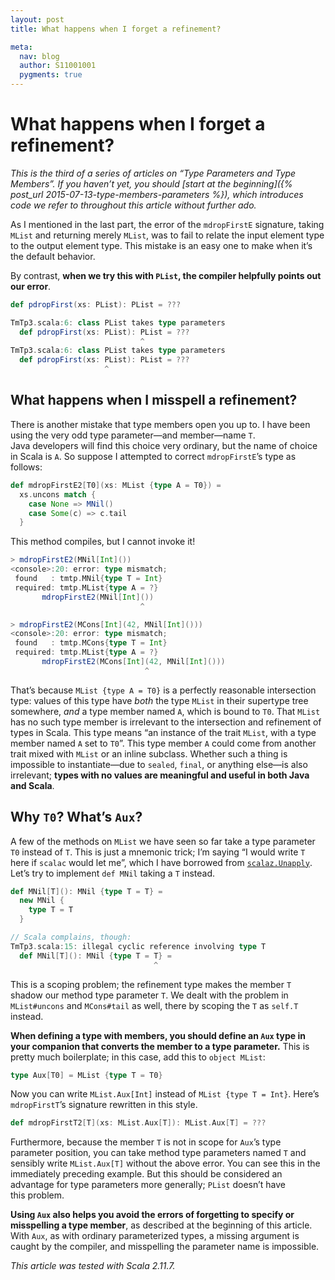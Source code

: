 ```yaml
---
layout: post
title: What happens when I forget a refinement?

meta:
  nav: blog
  author: S11001001
  pygments: true
---
```


What happens when I forget a refinement?
========================================

*This is the third of a series of articles on “Type Parameters and
Type Members”.  If you haven’t yet, you should
[start at the beginning]({% post_url 2015-07-13-type-members-parameters %}),
which introduces code we refer to throughout this article without
further ado.*

As I mentioned in the last part, the error of the `mdropFirstE`
signature, taking `MList` and returning merely `MList`, was to fail to
relate the input element type to the output element type.  This
mistake is an easy one to make when it’s the default behavior.

By contrast, **when we try this with `PList`, the compiler helpfully
points out our error**.

```scala
def pdropFirst(xs: PList): PList = ???

TmTp3.scala:6: class PList takes type parameters
  def pdropFirst(xs: PList): PList = ???
                             ^
TmTp3.scala:6: class PList takes type parameters
  def pdropFirst(xs: PList): PList = ???
                     ^
```

What happens when I misspell a refinement?
------------------------------------------

There is another mistake that type members open you up to. I have been
using the very odd type parameter—and member—name `T`.
Java developers will find this choice very ordinary, but the name of
choice in Scala is `A`.  So suppose I attempted to correct
`mdropFirstE`’s type as follows:

```scala
def mdropFirstE2[T0](xs: MList {type A = T0}) =
  xs.uncons match {
    case None => MNil()
    case Some(c) => c.tail
  }
```

This method compiles, but I cannot invoke it!

```scala
> mdropFirstE2(MNil[Int]())
<console>:20: error: type mismatch;
 found   : tmtp.MNil{type T = Int}
 required: tmtp.MList{type A = ?}
       mdropFirstE2(MNil[Int]())
                             ^

> mdropFirstE2(MCons[Int](42, MNil[Int]()))
<console>:20: error: type mismatch;
 found   : tmtp.MCons{type T = Int}
 required: tmtp.MList{type A = ?}
       mdropFirstE2(MCons[Int](42, MNil[Int]()))
                              ^
```

That’s because `MList {type A = T0}` is a perfectly reasonable
intersection type: values of this type have *both* the type `MList` in
their supertype tree somewhere, *and* a type member named `A`, which
is bound to `T0`.  That `MList` has no such type member is irrelevant
to the intersection and refinement of types in Scala.  This type means
“an instance of the trait `MList`, with a type member named `A` set to
`T0`”.  This type member `A` could come from another trait mixed with
`MList` or an inline subclass.  Whether such a thing is impossible to
instantiate—due to `sealed`, `final`, or anything else—is also
irrelevant; **types with no values are meaningful and useful in both
Java and Scala**.

Why `T0`?  What’s `Aux`?
------------------------

A few of the methods on `MList` we have seen so far take a type
parameter `T0` instead of `T`.  This is just a mnemonic trick; I’m
saying “I would write `T` here if `scalac` would let me”, which I have
borrowed from
[`scalaz.Unapply`](https://github.com/scalaz/scalaz/blob/v7.1.3/core/src/main/scala/scalaz/Unapply.scala#L217).
Let’s try to implement `def MNil` taking a `T` instead.

```scala
def MNil[T](): MNil {type T = T} =
  new MNil {
    type T = T
  }

// Scala complains, though:
TmTp3.scala:15: illegal cyclic reference involving type T
  def MNil[T](): MNil {type T = T} =
                                ^
```

This is a scoping problem; the refinement type makes the member `T`
shadow our method type parameter `T`.  We dealt with the problem in
`MList#uncons` and `MCons#tail` as well, there by scoping the `T` as
`self.T` instead.

**When defining a type with members, you should define an `Aux` type
in your companion that converts the member to a type parameter.** This
is pretty much boilerplate; in this case, add this to `object MList`:

```scala
type Aux[T0] = MList {type T = T0}
```

Now you can write `MList.Aux[Int]` instead of `MList {type T = Int}`.
Here’s `mdropFirstT`’s signature rewritten in this style.

```scala
def mdropFirstT2[T](xs: MList.Aux[T]): MList.Aux[T] = ???
```

Furthermore, because the member `T` is not in scope for `Aux`’s type
parameter position, you can take method type parameters named `T` and
sensibly write `MList.Aux[T]` without the above error.  You can see
this in the immediately preceding example.  But this should be
considered an advantage for type parameters more generally; `PList`
doesn’t have this problem.

**Using `Aux` also helps you avoid the errors of forgetting to specify
or misspelling a type member**, as described at the beginning of this
article.  With `Aux`, as with ordinary parameterized types, a missing
argument is caught by the compiler, and misspelling the parameter name
is impossible.

*This article was tested with Scala 2.11.7.*
